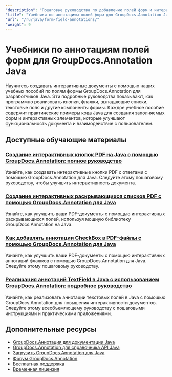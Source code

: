 ```yaml
---
"description": "Пошаговые руководства по добавлению полей форм и интерактивных компонентов в документы с помощью GroupDocs.Annotation для Java."
"title": "Учебники по аннотациям полей форм для GroupDocs.Annotation Java"
"url": "/ru/java/form-field-annotations/"
"weight": 9
---
```


# Учебники по аннотациям полей форм для GroupDocs.Annotation Java

Научитесь создавать интерактивные документы с помощью наших учебных пособий по полям формы GroupDocs.Annotation для разработчиков Java. Эти подробные руководства показывают, как программно реализовать кнопки, флажки, выпадающие списки, текстовые поля и другие компоненты формы. Каждое учебное пособие содержит практические примеры кода Java для создания заполняемых форм и интерактивных элементов, которые улучшают функциональность документа и взаимодействие с пользователем.

## Доступные обучающие материалы

### [Создание интерактивных кнопок PDF на Java с помощью GroupDocs.Annotation: полное руководство](./create-pdf-buttons-java-groupdocs-annotation/)
Узнайте, как создавать интерактивные кнопки PDF с ответами с помощью GroupDocs.Annotation для Java. Следуйте этому пошаговому руководству, чтобы улучшить интерактивность документа.

### [Создание интерактивных раскрывающихся списков PDF с помощью GroupDocs.Annotation для Java](./create-pdf-dropdowns-groupdocs-annotation-java/)
Узнайте, как улучшить ваши PDF-документы с помощью интерактивных раскрывающихся полей, используя мощную библиотеку GroupDocs.Annotation на Java.

### [Как добавлять аннотации CheckBox в PDF-файлы с помощью GroupDocs.Annotation для Java](./add-checkbox-annotations-pdf-groupdocs-java/)
Узнайте, как улучшить ваши PDF-документы с помощью интерактивных аннотаций флажков с помощью GroupDocs.Annotation для Java. Следуйте этому пошаговому руководству.

### [Реализация аннотаций TextField в Java с использованием GroupDocs.Annotation: подробное руководство](./implement-textfield-annotations-java-groupdocs/)
Узнайте, как реализовать аннотации текстовых полей в Java с помощью GroupDocs.Annotation для повышения интерактивности документов. Следуйте этому всеобъемлющему руководству с пошаговыми инструкциями и практическими приложениями.

## Дополнительные ресурсы

- [GroupDocs.Аннотация для документации Java](https://docs.groupdocs.com/annotation/java/)
- [GroupDocs.Annotation для справочника API Java](https://reference.groupdocs.com/annotation/java/)
- [Загрузить GroupDocs.Annotation для Java](https://releases.groupdocs.com/annotation/java/)
- [Форум GroupDocs.Annotation](https://forum.groupdocs.com/c/annotation)
- [Бесплатная поддержка](https://forum.groupdocs.com/)
- [Временная лицензия](https://purchase.groupdocs.com/temporary-license/)